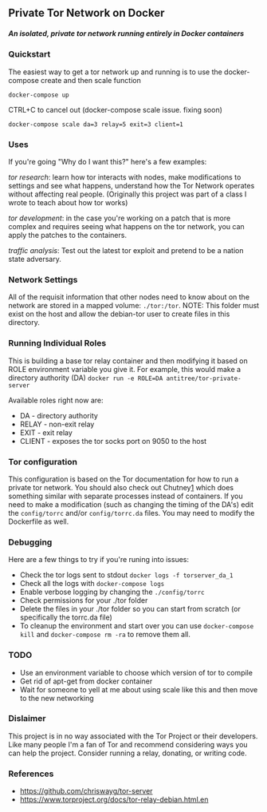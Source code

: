 ## Private Tor Network on Docker

##### An isolated, private tor network running entirely in Docker containers

### Quickstart

The easiest way to get a tor network up and running is to use the docker-compose create and then scale function

`docker-compose up` 

CTRL+C to cancel out (docker-compose scale issue. fixing soon)

```
docker-compose scale da=3 relay=5 exit=3 client=1
```

### Uses

If you're going "Why do I want this?" here's a few examples:

*tor research*: learn how tor interacts with nodes, make modifications to settings and see what happens, understand how the Tor Network operates without affecting real people. (Originally this project was part of a class I wrote to teach about how tor works)

*tor development*: in the case you're working on a patch that is more complex and requires seeing what happens on the tor network, you can apply the patches to the containers.

*traffic analysis*: Test out the latest tor exploit and pretend to be a nation state adversary.

### Network Settings

All of the requisit information that other nodes need to know about on the network are stored in a mapped volume: `./tor:/tor`. NOTE: This folder must exist on the host and allow the debian-tor user to create files in this directory. 

### Running Individual Roles

This is building a base tor relay container and then modifying it based on ROLE environment variable you give it. For example, this would make a directory authority (DA)
`docker run -e ROLE=DA antitree/tor-private-server`

Available roles right now are:

* DA - directory authority
* RELAY - non-exit relay
* EXIT - exit relay
* CLIENT - exposes the tor socks port on 9050 to the host

### Tor configuration

This configuration is based on the Tor documentation for how to run a private tor network. You should also check out Chutney[1] which does something similar with separate processes instead of containers. If you need to make a modification (such as changing the timing of the DA's) edit the `config/torrc` and/or `config/torrc.da` files. You may need to modify the Dockerfile as well. 

### Debugging

Here are a few things to try if you're runing into issues:

* Check the tor logs sent to stdout `docker logs -f torserver_da_1`
* Check all the logs with `docker-compose logs`
* Enable verbose logging by changing the `./config/torrc` 
* Check permissions for your ./tor folder
* Delete the files in your ./tor folder so you can start from scratch (or specifically the torrc.da file)
* To cleanup the environment and start over you can use `docker-compose kill` and `docker-compose rm -ra` to remove them all. 

### TODO

* Use an environment variable to choose which version of tor to compile
* Get rid of apt-get from docker container
* Wait for someone to yell at me about using scale like this and then move to the new networking

### Dislaimer

This project is in no way associated with the Tor Project or their developers. Like many people I'm a fan of Tor and recommend considering ways you can help the project. Consider running a relay, donating, or writing code. 

### References

- https://github.com/chriswayg/tor-server
- https://www.torproject.org/docs/tor-relay-debian.html.en

[1]: https://gitweb.torproject.org/chutney.git/


